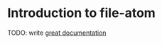 # Introduction to file-atom

TODO: write [great documentation](http://jacobian.org/writing/what-to-write/)
